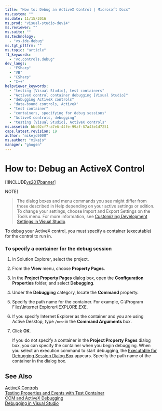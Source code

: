 ```yaml
---
title: "How to: Debug an ActiveX Control | Microsoft Docs"
ms.custom: ""
ms.date: 11/15/2016
ms.prod: "visual-studio-dev14"
ms.reviewer: ""
ms.suite: ""
ms.technology: 
  - "vs-ide-debug"
ms.tgt_pltfrm: ""
ms.topic: "article"
f1_keywords: 
  - "vc.controls.debug"
dev_langs: 
  - "FSharp"
  - "VB"
  - "CSharp"
  - "C++"
helpviewer_keywords: 
  - "testing [Visual Studio], test containers"
  - "ActiveX control container debugging [Visual Studio]"
  - "debugging ActiveX controls"
  - "data-bound controls, ActiveX"
  - "test container"
  - "containers, specifying for debug sessions"
  - "ActiveX controls, debugging"
  - "testing [Visual Studio], ActiveX controls"
ms.assetid: bbc02cf7-a7e6-44fe-99af-87a43e1d7251
caps.latest.revision: 19
author: "mikejo5000"
ms.author: "mikejo"
manager: "ghogen"
---
```

# How to: Debug an ActiveX Control
[!INCLUDE[vs2017banner](../includes/vs2017banner.md)]

NOTE]
>  The dialog boxes and menu commands you see might differ from those described in Help depending on your active settings or edition. To change your settings, choose Import and Export Settings on the Tools menu. For more information, see [Customizing Development Settings in Visual Studio](http://msdn.microsoft.com/en-us/22c4debb-4e31-47a8-8f19-16f328d7dcd3).  
  
 To debug your ActiveX control, you must specify a container (executable) for the control to run in.  
  
### To specify a container for the debug session  
  
1.  In Solution Explorer, select the project.  
  
2.  From the **View** menu, choose **Property Pages**.  
  
3.  In the **Project Property Pages** dialog box, open the **Configuration Properties** folder, and select **Debugging**.  
  
4.  Under the **Debugging** category, locate the **Command** property.  
  
5.  Specify the path name for the container. For example, C:\Program Files\Internet Explorer\IEXPLORE.EXE.  
  
6.  If you specify Internet Explorer as the container and you are using Active Desktop, type `/new` in the **Command Arguments** box.  
  
7.  Click **OK**.  
  
     If you do not specify a container in the **Project Property Pages** dialog box, you can specify the container when you begin debugging. When you select an execution command to start debugging, the [Executable for Debugging Session Dialog Box](../debugger/executable-for-debugging-session-dialog-box.md) appears. Specify the path name of the container in the dialog box.  
  
## See Also  
 [ActiveX Controls](http://msdn.microsoft.com/library/52aaec4d-3889-402e-b57d-758078f8ac57)   
 [Testing Properties and Events with Test Container](http://msdn.microsoft.com/library/626867cf-fe53-4c30-8973-55bb93ef3917)   
 [COM and ActiveX Debugging](../debugger/com-and-activex-debugging.md)   
 [Debugging in Visual Studio](../debugger/debugging-in-visual-studio.md)



